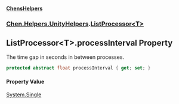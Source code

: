 
#### [ChensHelpers](index 'index')

### [Chen.Helpers.UnityHelpers](Chen_Helpers_UnityHelpers 'Chen.Helpers.UnityHelpers').[ListProcessor&lt;T&gt;](Chen_Helpers_UnityHelpers_ListProcessor_T_ 'Chen.Helpers.UnityHelpers.ListProcessor&lt;T&gt;')

## ListProcessor&lt;T&gt;.processInterval Property
The time gap in seconds in between processes.  
```csharp
protected abstract float processInterval { get; set; }
```

#### Property Value
[System.Single](https://docs.microsoft.com/en-us/dotnet/api/System.Single 'System.Single')
